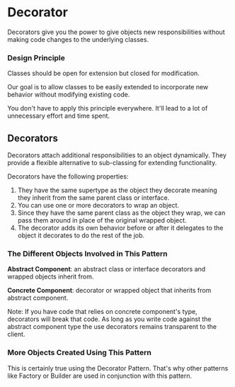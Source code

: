 # Decorator

Decorators give you the power to give objects new responsibilities without making code changes to the underlying classes.

### Design Principle

Classes should be open for extension but closed for modification.

Our goal is to allow classes to be easily extended to incorporate new behavior without modifying existing code.

You don't have to apply this principle everywhere. It'll lead to a lot of unnecessary effort and time spent.

## Decorators

Decorators attach additional responsibilities to an object dynamically. They provide a flexible alternative to sub-classing for extending functionality.

Decorators have the following properties:

1. They have the same supertype as the object they decorate meaning they inherit from the same parent class or interface.
2. You can use one or more decorators to wrap an object.
3. Since they have the same parent class as the object they wrap, we can pass them around in place of the original wrapped object.
4. The decorator adds its own behavior before or after it delegates to the object it decorates to do the rest of the job.

### The Different Objects Involved in This Pattern

**Abstract Component**: an abstract class or interface decorators and wrapped objects inherit from.

**Concrete Component**: decorator or wrapped object that inherits from abstract component.

Note: If you have code that relies on concrete component's type, decorators will break that code. As long as you write code against the abstract component type the use decorators remains transparent to the client.

### More Objects Created Using This Pattern

This is certainly true using the Decorator Pattern. That's why other patterns like Factory or Builder are used in conjunction with this pattern.

